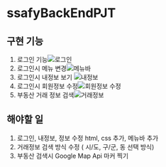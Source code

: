 # ssafyBackEndPJT

## 구현 기능
1. 로그인 기능![로그인](https://user-images.githubusercontent.com/57549683/114478246-c446ad80-9c38-11eb-8c9a-4c4444790267.png)
2. 로그인시 메뉴 변경![메뉴바](https://user-images.githubusercontent.com/57549683/114478248-c6107100-9c38-11eb-9ee5-48949c78725f.png)
3. 로그인시 내정보 보기 ![내정보](https://user-images.githubusercontent.com/57549683/114478250-c7419e00-9c38-11eb-8049-c6f4e52c7aa5.png)
4. 로그인시 회원정보 수정![회원정보 수정](https://user-images.githubusercontent.com/57549683/114478253-c872cb00-9c38-11eb-9fd1-2f7b8086f25d.png)
5. 부동산 거래 정보 검색![거래정보](https://user-images.githubusercontent.com/57549683/114478255-c9a3f800-9c38-11eb-9232-8a7bda1010bd.png)


## 해야할 일
1. 로그인, 내정보, 정보 수정 html, css 추가, 메뉴바 추가
2. 거래정보 검색 방식 수정 ( 시/도, 구/군, 동 선택 방식)
3. 부동산 검색시 Google Map Api 마커 찍기



